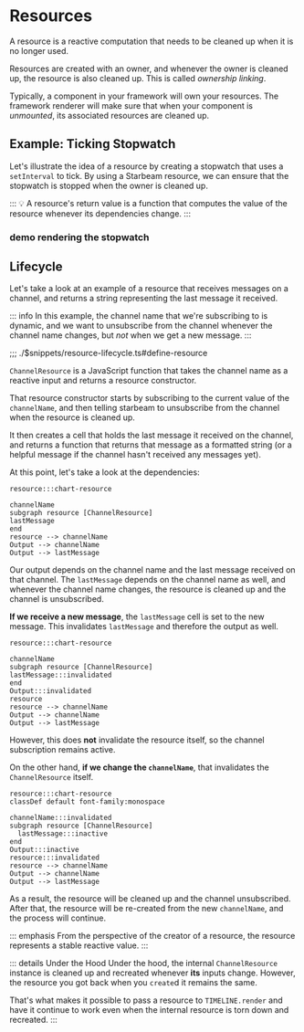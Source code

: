 # Resources

<script setup lang="ts">
  import * as resources from "./demos/resources/config.js";
</script>

A resource is a reactive computation that needs to be cleaned up when it is no longer used.

Resources are created with an owner, and whenever the owner is cleaned up, the resource is also
cleaned up. This is called _ownership linking_.

Typically, a component in your framework will own your resources. The framework renderer will make
sure that when your component is _unmounted_, its associated resources are cleaned up.

## Example: Ticking Stopwatch

Let's illustrate the idea of a resource by creating a stopwatch that uses a `setInterval` to tick.
By using a Starbeam resource, we can ensure that the stopwatch is stopped when the owner is cleaned up.

::: 💡
A resource's return value is a function that computes the value of the resource whenever its
dependencies change.
:::

### <strong class="marker">demo</strong> rendering the stopwatch

<Demo :config="resources" />

## Lifecycle

Let's take a look at an example of a resource that receives messages on a channel, and returns a
string representing the last message it received.

::: info
In this example, the channel name that we're subscribing to is dynamic, and we want to unsubscribe
from the channel whenever the channel name changes, but _not_ when we get a new message.
:::

;;; ./$snippets/resource-lifecycle.ts#define-resource

`ChannelResource` is a JavaScript function that takes the channel name as a reactive input and
returns a resource constructor.

That resource constructor starts by subscribing to the current value of the `channelName`, and then
telling starbeam to unsubscribe from the channel when the resource is cleaned up.

It then creates a cell that holds the last message it received on the channel, and returns a
function that returns that message as a formatted string (or a helpful message if the channel hasn't
received any messages yet).

At this point, let's take a look at the dependencies:

```deps
resource:::chart-resource

channelName
subgraph resource [ChannelResource]
lastMessage
end
resource --> channelName
Output --> channelName
Output --> lastMessage
```

Our output depends on the channel name and the last message received on that channel. The
`lastMessage` depends on the channel name as well, and whenever the channel name changes, the
resource is cleaned up and the channel is unsubscribed.

**If we receive a new message**, the `lastMessage` cell is set to the new message. This invalidates
`lastMessage` and therefore the output as well.

```deps
resource:::chart-resource

channelName
subgraph resource [ChannelResource]
lastMessage:::invalidated
end
Output:::invalidated
resource
resource --> channelName
Output --> channelName
Output --> lastMessage
```

However, this does **not** invalidate the resource itself, so the channel subscription remains
active.

On the other hand, **if we change the `channelName`**, that invalidates the `ChannelResource`
itself.

```deps
resource:::chart-resource
classDef default font-family:monospace

channelName:::invalidated
subgraph resource [ChannelResource]
  lastMessage:::inactive
end
Output:::inactive
resource:::invalidated
resource --> channelName
Output --> channelName
Output --> lastMessage
```

As a result, the resource will be cleaned up and the channel unsubscribed. After that, the resource
will be re-created from the new `channelName`, and the process will continue.

::: emphasis
From the perspective of the creator of a resource, the resource represents a stable reactive value.
:::

::: details Under the Hood
Under the hood, the internal `ChannelResource` instance is cleaned up and recreated whenever **its** inputs
change. However, the resource you got back when you `create`d it remains the same.

That's what makes it possible to pass a resource to `TIMELINE.render` and have it continue to work
even when the internal resource is torn down and recreated.
:::
